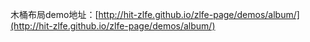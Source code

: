 木桶布局demo地址：[http://hit-zlfe.github.io/zlfe-page/demos/album/](http://hit-zlfe.github.io/zlfe-page/demos/album/)
